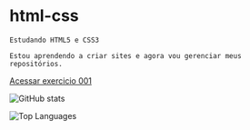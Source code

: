 # html-css
    Estudando HTML5 e CSS3

    Estou aprendendo a criar sites e agora vou gerenciar meus repositórios.

<a href="https://lucasncosta.github.io/html-css/exercicios/ex001/index.html">Acessar exercicio 001</a>

![GitHub stats](https://github-readme-stats.vercel.app/api?username=lucasncosta&show_icons=true&theme=onedark)

![Top Languages](https://github-readme-stats.vercel.app/api/top-langs/?username=lucasncosta&layout=compact&langs_count=16&theme=radical)
